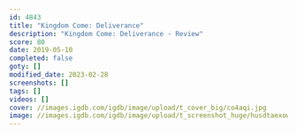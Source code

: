 ```yaml
---
id: 4843
title: "Kingdom Come: Deliverance"
description: "Kingdom Come: Deliverance - Review"
score: 80
date: 2019-05-10
completed: false
goty: []
modified_date: 2023-02-28
screenshots: []
tags: []
videos: []
cover: //images.igdb.com/igdb/image/upload/t_cover_big/co4aqi.jpg
image: //images.igdb.com/igdb/image/upload/t_screenshot_huge/husdtaexowgllpe3ho5n.jpg
---
```

